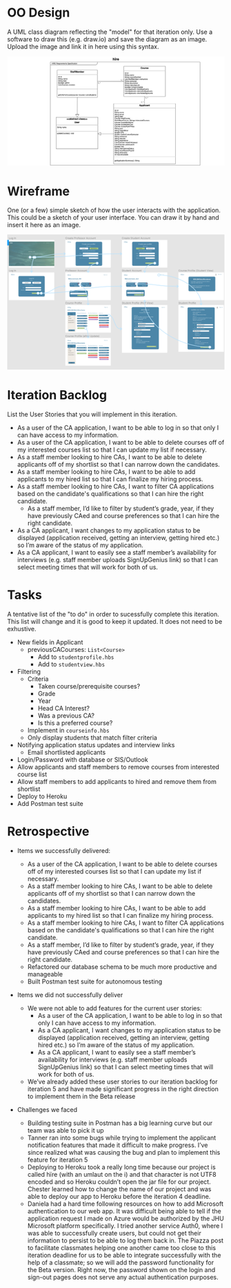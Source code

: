 # OO Design
A UML class diagram reflecting the "model" for that iteration only.
Use a software to draw this (e.g. draw.io) and save the diagram as an image.
Upload the image and link it in here using this syntax.

![UML Diagram](./img/uml.png)

# Wireframe
One (or a few) simple sketch of how the user interacts with the application.
This could be a sketch of your user interface.
You can draw it by hand and insert it here as an image.

![Wireframe](./img/wireframe.png)

# Iteration Backlog
List the User Stories that you will implement in this iteration.

- As a user of the CA application, I want to be able to log in so that only I can have access to my information.
- As a user of the CA application, I want to be able to delete courses off of my interested courses list so that I can update my list if necessary.
- As a staff member looking to hire CAs, I want to be able to delete applicants off of my shortlist so that I can narrow down the candidates.
- As a staff member looking to hire CAs, I want to be able to add applicants to my hired list so that I can finalize my hiring process.
- As a staff member looking to hire CAs, I want to filter CA applications based on the candidate's qualifications so that I can hire the right candidate.
  - As a staff member, I’d like to filter by student’s grade, year, if they have previously CAed and course preferences so that I can hire the right candidate.
- As a CA applicant, I want changes to my application status to be displayed (application received, getting an interview, getting hired etc.) so I’m aware of the status of my application.
- As a CA applicant, I want to easily see a staff member’s availability for interviews (e.g. staff member uploads SignUpGenius link) so that I can select meeting times that will work for both of us.

# Tasks
A tentative list of the "to do" in order to sucessfully complete this iteration.
This list will change and it is good to keep it updated.
It does not need to be exhustive.

- New fields in Applicant
  - previousCACourses: `List<Course>`
    - Add to `studentprofile.hbs`
    - Add to `studentview.hbs`
- Filtering
  - Criteria
    - Taken course/prerequisite courses?
    - Grade
    - Year
    - Head CA Interest?
    - Was a previous CA?
    - Is this a preferred course?
  - Implement in `courseinfo.hbs`
  - Only display students that match filter criteria
- Notifying application status updates and interview links
  - Email shortlisted applicants
- Login/Password with database or SIS/Outlook
- Allow applicants and staff members to remove courses from interested course list
- Allow staff members to add applicants to hired and remove them from shortlist
- Deploy to Heroku
- Add Postman test suite

# Retrospective 

- Items we successfully delivered:
    - As a user of the CA application, I want to be able to delete courses off of my interested courses list so that I can update my list if necessary.
    - As a staff member looking to hire CAs, I want to be able to delete applicants off of my shortlist so that I can narrow down the candidates.
   - As a staff member looking to hire CAs, I want to be able to add applicants to my hired list so that I can finalize my hiring process.
    - As a staff member looking to hire CAs, I want to filter CA applications based on the candidate's qualifications so that I can hire the right candidate.
    - As a staff member, I’d like to filter by student’s grade, year, if they have previously CAed and course preferences so that I can hire the right candidate.
    - Refactored our database schema to be much more productive and manageable
    - Built Postman test suite for autonomous testing

- Items we did not successfully deliver
    - We were not able to add features for the current user stories:
        - As a user of the CA application, I want to be able to log in so that only I can have access to my information.
        - As a CA applicant, I want changes to my application status to be displayed (application received, getting an interview, getting hired etc.) so I’m aware of the status of my application.
        - As a CA applicant, I want to easily see a staff member’s availability for interviews (e.g. staff member uploads SignUpGenius link) so that I can select meeting times that will work for both of us.
    - We’ve already added these user stories to our iteration backlog for iteration 5 and have made significant progress in the right direction to implement them in the Beta release 
- Challenges we faced
    - Building testing suite in Postman has a big learning curve but our team was able to pick it up
    - Tanner ran into some bugs while trying to implement the applicant notification features that made it difficult to make progress. I’ve since realized what was causing the bug and plan to implement this feature for iteration 5
    - Deploying to Heroku took a really long time because our project is called hïre (with an umlaut on the i) and that character is not  UTF8 encoded and so Heroku couldn’t open the jar file for our project. Chester learned how to change the name of our project and was able to deploy our app to Heroku  before the iteration 4 deadline.
   -  Daniela had a hard time following resources on how to add Microsoft authentication to our web app. It was difficult being able to tell if the application request I made on Azure would be authorized by the JHU Microsoft platform specifically. I tried another service Auth0, where I was able to successfully create users, but could not get their information to persist to be able to log them back in. The Piazza post to facilitate classmates helping one another came too close to this iteration deadline for us to be able to integrate successfully with the help of a classmate; so we will add the password functionality for the Beta version. Right now, the password shown on the login and sign-out pages does not serve any actual authentication purposes. 

